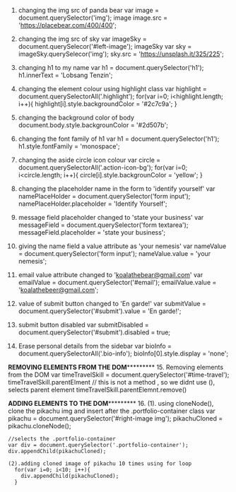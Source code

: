 1. changing the img src of panda bear
   var image = document.querySelector('img');
   image
   image.src = 'https://placebear.com/400/400';

2. changing the img src of sky
   var imageSky = document.querySelecor('#left-image');
   imageSky
   var sky = imageSky.querySelecor('img');
   sky.src = 'https://unsplash.it/325/225';
3. changing h1 to my name
    var h1 = document.querySelector('h1');
    h1.innerText = 'Lobsang Tenzin';

4. changing the element colour using highlight class
   var highlight = document.querySelectorAll('.highlight');
   for(var i=0; i<highlight.length; i++){
     highlight[i].style.backgroundColor = '#2c7c9a';
   }


5. changing the background color of body
   document.body.style.backgrounColor = '#2d507b';

6. changing the font family of h1
   var h1 = document.querySelector('h1');
   h1.style.fontFamily = 'monospace';

7. changing the aside circle icon colour
   var circle = document.querySelectorAll('.action-icon-bg');
   for(var i=0; i<circle.length; i++){
     circle[i].style.backgrounColor = 'yellow';
   }

8. changing the placeholder name in the form to 'identify yourself'
   var namePlaceHolder = document.querySelector('form input');
   namePlaceHolder.placeholder = 'Identify Yourself';

9. message field placeholder changed to 'state your business'
   var messageField = document.querySelector('form textarea');
   messageField.placeholder = 'state your business';

10. giving the name field a value attribute as 'your nemesis'
    var nameValue = document.querySelector('form input');
    nameValue.value = 'your nemesis';

11. email value attribute changed to 'koalathebear@gmail.com'
    var emailValue = document.querySelector('#email');
    emailValue.value = 'koalathebeer@gmail.com';

12. value of submit button changed to 'En garde!'
    var submitValue = document.querySelector('#submit').value = 'En garde!';

13. submit button disabled
    var submitDisabled = document.querySelector('#submit').disabled = true;

14. Erase personal details from the sidebar
    var bioInfo = document.querySelectorAll('.bio-info');
    bioInfo[0].style.display = 'none';

**REMOVING ELEMENTS FROM THE DOM***********
15. Removing elements from the DOM
    var timeTravelSkill = document.querySelector('#time-travel');
    timeTravelSkill.parentElment    // this is not a method , so we didnt use (), selects parent element
    timeTravelSkill.parentElemnt.remove()

**ADDING ELEMENTS TO THE DOM***********
16. (1). using cloneNode(), clone the pikachu img and insert after the .portfolio-container class
    var pikachu = document.querySelector('#right-image img');
    pikachuCloned = pikachu.cloneNode();

    //selects the .portfolio-container
    var div = document.querySelector('.portfolio-container');
    div.appendChild(pikachuCloned);

    (2).adding cloned image of pikachu 10 times using for loop
      for(var i=0; i<10; i++){
        div.appendChild(pikachuCloned);
      }
